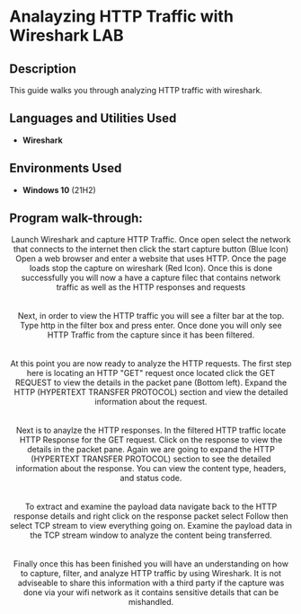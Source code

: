 <h1> Analayzing HTTP Traffic with Wireshark LAB</h1>

<h2>Description</h2>
This guide walks you through analyzing HTTP traffic with wireshark. 
<br />


<h2>Languages and Utilities Used</h2>

- <b>Wireshark</b> 

<h2>Environments Used </h2>

- <b>Windows 10</b> (21H2)

<h2>Program walk-through:</h2>

<p align="center">
Launch Wireshark and capture HTTP Traffic. Once open select the network that connects to the internet then click the start capture button (Blue Icon) Open a web browser and enter a website that uses HTTP. Once the page loads stop the capture on wireshark (Red Icon). Once this is done successfully you will now a have a capture filec that contains network traffic as well as the HTTP responses and requests <br/>

<br />
<br />
Next, in order to view the HTTP traffic you will see a filter bar at the top. Type http in the filter box and press enter. Once done you will only see HTTP Traffic from the capture since it has been filtered. <br/>

<br />
<br />
At this point you are now ready to analyze the HTTP requests. The first step here is locating an HTTP "GET" request once located click the GET REQUEST to view the details in the packet pane (Bottom left). Expand the HTTP (HYPERTEXT TRANSFER PROTOCOL) section and view the detailed information about the request.
<br/>

<br />
<br />
Next is to anaylze the HTTP responses. In the filtered HTTP traffic locate HTTP Response for the GET request. Click on the response to view the details in the packet pane. Again we are going to expand the HTTP (HYPERTEXT TRANSFER PROTOCOL) section to see the detailed information about the response. You can view the content type, headers, and status code.  <br/>

<br />
<br />
To extract and examine the payload data navigate back to the HTTP response details and right click on the response packet select Follow then select TCP stream to view everything going on. Examine the payload data in the TCP stream window to analyze the content being transferred.  <br/>

<br />
<br />
Finally once this has been finished you will have an understanding on how to capture, filter, and analyze HTTP traffic by using Wireshark. It is not adviseable to share this information with a third party if the capture was done via your wifi network as it contains sensitive details that can be mishandled.  <br/>

<br />
<br />
 <br/>
 
</p>

<!--
 ```diff
- text in red
+ text in green
! text in orange
# text in gray
@@ text in purple (and bold)@@
```
--!>
